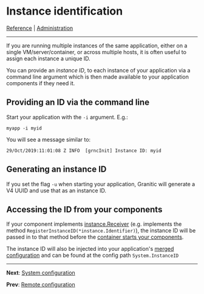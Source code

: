 # Instance identification
[Reference](README.md) | [Administration](adm-index.md)

---

If you are running multiple instances of the same application, either on a single VM/server/container, or across multiple
hosts, it is often useful to assign each instance a unique ID.

You can provide an _instance ID_, to each instance of your application via a command line argument which is then made 
available to your application components if they need it.

## Providing an ID via the command line

Start your application with the `-i` argument. E.g.:

```shell script
myapp -i myid
```

You will see a message similar to:

```shell script
29/Oct/2019:11:01:08 Z INFO  [grncInit] Instance ID: myid
```

## Generating an instance ID

If you set the flag ```-u``` when starting your application, Granitic will generate a V4 UUID and use that as an instance
ID.

## Accessing the ID from your components

If your component implements [instance.Receiver](https://godoc.org/github.com/graniticio/granitic/instance#Receiver)
(e.g. implements the method `RegisterInstanceID(*instance.Identifier)`), the instance ID will be passed in to that
method before the [container starts your components](ioc-lifecycle.md).

The instance ID will also be injected into your application's [merged configuration](cfg-merging.md) and can be found at 
the config path ```System.InstanceID```

---
**Next**: [System configuration](adm-system.md)

**Prev**: [Remote configuration](adm-remote.md)